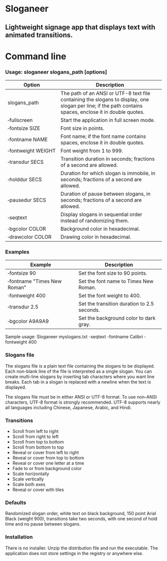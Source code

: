 # Sloganeer

## Lightweight signage app that displays text with animated transitions.

# Command line

### Usage: sloganeer slogans_path [options]

|Option|Description|
|---|---|
|slogans_path|The path of an ANSI or UTF-8 text file containing the slogans to display, one slogan per line; if the path contains spaces, enclose it in double quotes.|
|&#8209;fullscreen|Start the application in full screen mode.|
|&#8209;fontsize&nbsp;SIZE|Font size in points.|
|&#8209;fontname&nbsp;NAME|Font name; if the font name contains spaces, enclose it in double quotes.|
|&#8209;fontweight&nbsp;WEIGHT|Font weight from 1 to 999.|
|&#8209;transdur&nbsp;SECS|Transition duration in seconds; fractions of a second are allowed.|
|&#8209;holddur&nbsp;SECS|Duration for which slogan is immobile, in seconds; fractions of a second are allowed.|
|&#8209;pausedur&nbsp;SECS|Duration of pause between slogans, in seconds; fractions of a second are allowed.|
|&#8209;seqtext|Display slogans in sequential order instead of randomizing them.|
|&#8209;bgcolor&nbsp;COLOR|Background color in hexadecimal.|
|&#8209;drawcolor&nbsp;COLOR|Drawing color in hexadecimal.|

### Examples

|Example|Description|
|---|---|
|&#8209;fontsize&nbsp;90|Set the font size to 90 points.|
|&#8209;fontname&nbsp;"Times New Roman"|Set the font name to Times New Roman.|
|&#8209;fontweight&nbsp;400|Set the font weight to 400.|
|&#8209;transdur&nbsp;2.5|Set the transition duration to 2.5 seconds.|
|&#8209;bgcolor&nbsp;A9A9A9|Set the background color to dark gray.|

Sample usage: Sloganeer myslogans.txt -seqtext -fontname Calibri -fontweight 400

### Slogans file

The slogans file is a plain text file containing the slogans to be displayed. Each non-blank line of the file is interpreted as a single slogan. You can create multi-line slogans by inserting tab characters where you want line breaks. Each tab in a slogan is replaced with a newline when the text is displayed.

The slogans file must be in either ANSI or UTF-8 format. To use non-ANSI characters, UTF-8 format is strongly recommended. UTF-8 supports nearly all languages including Chinese, Japanese, Arabic, and Hindi.

### Transitions

* Scroll from left to right
* Scroll from right to left
* Scroll from top to bottom
* Scroll from bottom to top
* Reveal or cover from left to right
* Reveal or cover from top to bottom
* Reveal or cover one letter at a time
* Fade to or from background color
* Scale horizontally
* Scale vertically
* Scale both axes
* Reveal or cover with tiles

### Defaults

Randomized slogan order, white text on black background, 150 point Arial Black (weight 900), transitions take two seconds, with one second of hold time and no pause between slogans.

### Installation

There is no installer. Unzip the distribution file and run the executable. The application does not store settings in the registry or anywhere else.
